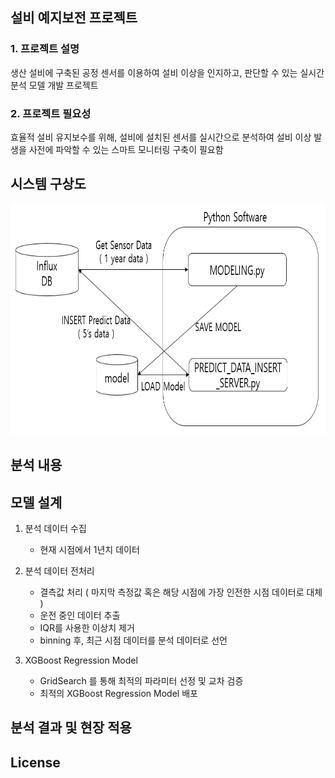 ## 설비 예지보전 프로젝트
### 1. 프로젝트 설명
생산 설비에 구축된 공정 센서를 이용하여 설비 이상을 인지하고, 판단할 수 있는 실시간 분석 모델 개발 프로젝트
### 2. 프로젝트 필요성
효율적 설비 유지보수를 위해, 설비에 설치된 센서를 실시간으로 분석하여 설비 이상 발생을 사전에 파악할 수 있는 스마트 모니터링 구축이 필요함

## 시스템 구상도
<img src=https://github.com/jsr0904/MyProject-2020/blob/main/%EC%84%A4%EB%B9%84%20%EC%98%88%EC%A7%80%EB%B3%B4%EC%A0%84%20%EB%AA%A8%EB%8D%B8%20%EA%B0%9C%EB%B0%9C%20%ED%94%84%EB%A1%9C%EC%A0%9D%ED%8A%B8/%EC%8B%9C%EC%8A%A4%ED%85%9C%20%EA%B5%AC%EC%83%81%EB%8F%84.png width="700" height="370">

## 분석 내용

## 모델 설계
1. 분석 데이터 수집
    * 현재 시점에서 1년치 데이터
    
2. 분석 데이터 전처리
    * 결측값 처리 ( 마지막 측정값 혹은 해당 시점에 가장 인전한 시점 데이터로 대체 )
    * 운전 중인 데이터 추출
    * IQR를 사용한 이상치 제거
    * binning 후, 최근 시점 데이터를 분석 데이터로 선언
    
3. XGBoost Regression Model
    * GridSearch 를 통해 최적의 파라미터 선정 및 교차 검증
    * 최적의 XGBoost Regression Model 배포

## 분석 결과 및 현장 적용
  
## License

